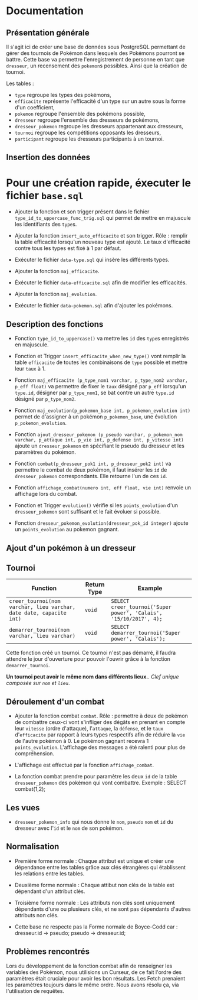 # Documentation

## Présentation générale
Il s'agit ici de créer une base de données sous PostgreSQL permettant de gérer des tournois de Pokémon dans lesquels des Pokémons pourront se battre. Cette base va permettre l'enregistrement de personne en tant que `dresseur`, un recensement des `pokemon`s possibles. Ainsi que la création de tournoi.

Les tables :
- `type` regroupe les types des pokémons,
- `efficacite` représente l'efficacité d'un type sur un autre sous la forme d'un coefficient,
- `pokemon` regroupe l'ensemble des pokémons possible,
- `dresseur` regroupe l'ensemble des dresseurs de pokémons,
- `dresseur_pokemon` regroupe les dresseurs appartenant aux dresseurs,
- `tournoi` regroupe les compétitions opposants les dresseurs,
- `participant` regroupe les dresseurs participants à un tournoi. 


## Insertion des données

# Pour une création rapide, éxecuter le fichier `base.sql`

- Ajouter la fonction et son trigger présent dans le fichier `type_id_to_uppercase_func_trig.sql` qui permet de mettre en majuscule les identifiants des `type`s.

- Ajouter la fonction `insert_auto_efficacite` et son trigger. Rôle : remplir la table efficacité lorsqu'un nouveau type est ajouté. Le taux d'efficacité contre tous les types est fixé à 1 par défaut.

- Exécuter le fichier `data-type.sql` qui insère les différents types.

- Ajouter la fonction `maj_efficacite`.

- Éxécuter le fichier `data-efficacite.sql` afin de modifier les efficacités.

- Ajouter la fonction `maj_evolution`.

- Exécuter le fichier `data-pokemon.sql` afin d'ajouter les pokémons.

## Description des fonctions
- Fonction `type_id_to_uppercase()` va mettre les `id` des `type`s enregistrés en majuscule.

- Fonction et Trigger `insert_efficacite_when_new_type()` vont remplir la table `efficacite` de toutes les combinaisons de `type` possible et mettre leur `taux` à 1.

- Fonction `maj_efficacite (p_type_nom1 varchar, p_type_nom2 varchar, p_eff float)` va permettre de fixer le `taux` désigné par `p_eff` lorsqu'un `type.id`, désigner par `p_type_nom1`, se bat contre un autre `type.id` désigné par `p_type_nom2`.

- Fonction `maj_evolution(p_pokemon_base int, p_pokemon_evolution int)` permet de d'assigner à un pokémon `p_pokemon_base`, une évolution `p_pokemon_evolution`.

- Fonction `ajout_dresseur_pokemon
  (p_pseudo varchar, p_pokemon_nom varchar, p_attaque int, p_vie int, p_defense int, p_vitesse int)` ajoute un `dresseur_pokemon` en spécifiant le pseudo du dresseur et les paramètres du pokémon.

- Fonction `combat(p_dresseur_pok1 int, p_dresseur_pok2 int)` va permettre le combat de deux pokémon, il faut insérer les `id` de `dresseur_pokemon` correspondants. Elle retourne l'un de ces `id`.

- Fonction `affichage_combat(numero int, eff float, vie int)` renvoie un affichage lors du combat.

- Fonction et Trigger `evolution()` vérifie si les `points_evolution` d'un `dresseur_pokemon` sont suffisant et le fait évoluer si possible.

- Fonction `dresseur_pokemon_evolution(dresseur_pok_id integer)` ajoute un `points_evolution` au pokemon gagnant.




## Ajout d'un pokémon à un dresseur

## Tournoi
| Function                                                                         | Return Type | Example                                                           |
|----------------------------------------------------------------------------------|-------------|-------------------------------------------------------------------|
| `creer_tournoi(nom varchar, lieu varchar, date date, capacite int)`              | `void`      | `SELECT creer_tournoi('Super power', 'Calais', '15/10/2017', 4);` |
| `demarrer_tournoi(nom varchar, lieu varchar)`                                    | `void`      | `SELECT demarrer_tournoi('Super power', 'Calais');`               |


Cette fonction créé un tournoi. Ce tournoi n'est pas démarré, il faudra attendre le jour d'ouverture pour pouvoir l'ouvrir grâce à la fonction `demarrer_tournoi`.


**Un tournoi peut avoir le même nom dans différents lieux.**. *Clef unique composée sur `nom` et `lieu`*.

## Déroulement d'un combat
- Ajouter la fonction combat `combat`. Rôle : permettre à deux de pokémon de combattre ceux-ci vont s'infliger des dégâts en prenant en compte leur `vitesse` (ordre d'attaque), l'`attaque`, la `défense`, et le `taux` d'`efficacite` par rapport à leurs types respectifs afin de réduire la `vie` de l'autre pokémon à 0. Le pokémon gagnant recevra 1 `points_evolution`. L'affichage des messages a été ralenti pour plus de compréhension.

- L'affichage est effectué par la fonction `affichage_combat`.

- La fonction combat prendre pour paramètre les deux `id` de la table `dresseur_pokemon` des pokémon qui vont combattre.
Exemple : SELECT combat(1,2);

## Les vues
- `dresseur_pokemon_info` qui nous donne le `nom`, `pseudo` `nom` et `id` du dresseur avec l'`id` et le `nom` de son pokémon.

## Normalisation
- Première forme normale : Chaque attribut est unique et créer une dépendance entre les tables grâce aux clés étrangères qui établissent les relations entre les tables.

- Deuxième forme normale : Chaque attibut non clés de la table est dépendant d'un attribut clés.

- Troisième forme normale : Les attributs non clés sont uniquement dépendants d'une ou plusieurs clés, et ne sont pas dépendants d'autres attributs non clés.

- Cette base ne respecte pas la Forme normale de Boyce-Codd car :
  dresseur.id -> pseudo;
  pseudo      -> dresseur.id;

## Problèmes rencontrés
Lors du développement de la fonction combat afin de renseigner les variables des Pokémon, nous utilisions un Curseur, de ce fait l'ordre des paramètres était cruciale pour avoir les bon résultats. Les Fetch prenaient les paramètres toujours dans le même ordre. Nous avons résolu ça, via l'utilisation de requêtes.